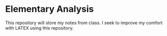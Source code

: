 # Elementary Analysis

This repository will store my notes from class. I seek to improve my comfort with LATEX using this repository. 
